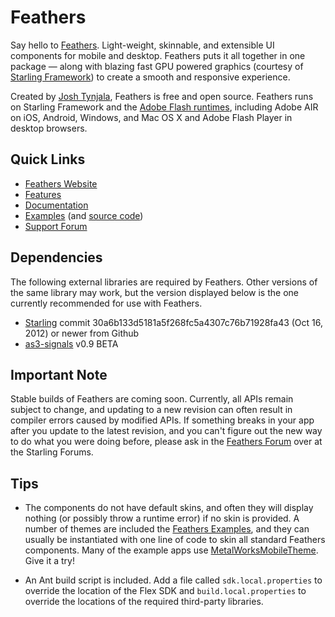 # Feathers

Say hello to [Feathers](http://feathersui.com/). Light-weight, skinnable, and extensible UI components for mobile and desktop. Feathers puts it all together in one package — along with blazing fast GPU powered graphics (courtesy of [Starling Framework](http://starling-framework.org/)) to create a smooth and responsive experience.

Created by [Josh Tynjala](http://twitter.com/joshtynjala), Feathers is free and open source. Feathers runs on Starling Framework and the [Adobe Flash runtimes](http://gaming.adobe.com/technologies/), including Adobe AIR on iOS, Android, Windows, and Mac OS X and Adobe Flash Player in desktop browsers.

## Quick Links

* [Feathers Website](http://feathersui.com/)
* [Features](http://wiki.starling-framework.org/feathers/features)
* [Documentation](http://wiki.starling-framework.org/feathers/start)
* [Examples](http://feathersui.com/examples/) (and [source code](https://github.com/joshtynjala/feathers-examples))
* [Support Forum](http://forum.starling-framework.org/forum/feathers)

## Dependencies

The following external libraries are required by Feathers. Other versions of the same library may work, but the version displayed below is the one currently recommended for use with Feathers.

* [Starling](http://gamua.com/starling/) commit 30a6b133d5181a5f268fc5a4307c76b71928fa43 (Oct 16, 2012) or newer from Github
* [as3-signals](https://github.com/robertpenner/as3-signals) v0.9 BETA

## Important Note

Stable builds of Feathers are coming soon. Currently, all APIs remain subject to change, and updating to a new revision can often result in compiler errors caused by modified APIs. If something breaks in your app after you update to the latest revision, and you can't figure out the new way to do what you were doing before, please ask in the [Feathers Forum](http://forum.starling-framework.org/forum/feathers) over at the Starling Forums.

## Tips

* The components do not have default skins, and often they will display nothing (or possibly throw a runtime error) if no skin is provided. A number of themes are included the [Feathers Examples](http://feathersui.com/examples/), and they can usually be instantiated with one line of code to skin all standard Feathers components. Many of the example apps use [MetalWorksMobileTheme](https://github.com/joshtynjala/feathers-examples/tree/master/MetalWorksMobileTheme). Give it a try!

* An Ant build script is included. Add a file called `sdk.local.properties` to override the location of the Flex SDK and `build.local.properties` to override the locations of the required third-party libraries.